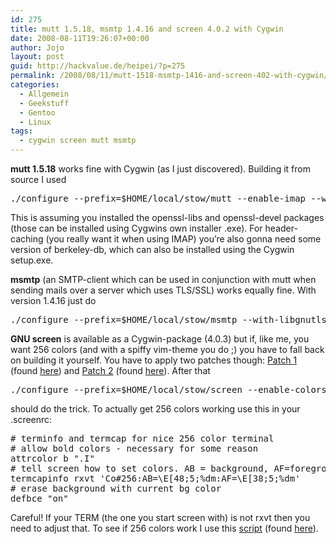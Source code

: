 ```yaml
---
id: 275
title: mutt 1.5.18, msmtp 1.4.16 and screen 4.0.2 with Cygwin
date: 2008-08-11T19:26:07+00:00
author: Jojo
layout: post
guid: http://hackvalue.de/heipei/?p=275
permalink: /2008/08/11/mutt-1518-msmtp-1416-and-screen-402-with-cygwin/
categories:
  - Allgemein
  - Geekstuff
  - Gentoo
  - Linux
tags:
  - cygwin screen mutt msmtp
---
```

**mutt 1.5.18** works fine with Cygwin (as I just discovered). Building it from source I used

<pre>./configure --prefix=$HOME/local/stow/mutt --enable-imap --with-homespool --with-ssl=/usr --enable-hcache --enable-locales-fix</pre>

This is assuming you installed the openssl-libs and openssl-devel packages (those can be installed using Cygwins own installer .exe). For header-caching (you really want it when using IMAP) you&#8217;re also gonna need some version of berkeley-db, which can also be installed using the Cygwin setup.exe.

**msmtp** (an SMTP-client which can be used in conjunction with mutt when sending mails over a server which uses TLS/SSL) works equally fine. With version 1.4.16 just do

<pre>./configure --prefix=$HOME/local/stow/msmtp --with-libgnutls-prefix=/usr</pre>

**GNU screen** is available as a Cygwin-package (4.0.3) but if, like me, you want 256 colors (and with a spiffy vim-theme you do ;) you have to fall back on building it yourself. You have to apply two patches though: [Patch 1](http://web.gccaz.edu/~medgar/screen-4.0.2-1-cygwin.patch) (found [here](http://web.gccaz.edu/~medgar/screen.html)) and [Patch 2](/~heipei/files/screen-4.0.2-fifo.patch) (found [here](http://www.cygwin.com/ml/cygwin/2005-06/msg00843.html)). After that

<pre>./configure --prefix=$HOME/local/stow/screen --enable-colors256</pre>

should do the trick. To actually get 256 colors working use this in your .screenrc:

<pre># terminfo and termcap for nice 256 color terminal
# allow bold colors - necessary for some reason
attrcolor b ".I"
# tell screen how to set colors. AB = background, AF=foreground
termcapinfo rxvt 'Co#256:AB=\E[48;5;%dm:AF=\E[38;5;%dm'
# erase background with current bg color
defbce "on"</pre>

Careful! If your TERM (the one you start screen with) is not rxvt then you need to adjust that. To see if 256 colors work I use this [script](http://www.frexx.de/xterm-256-notes/data/256colors2.pl) (found [here](http://www.frexx.de/xterm-256-notes/)).